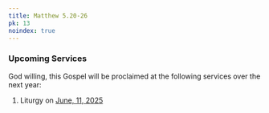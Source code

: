 ```yaml
---
title: Matthew 5.20-26
pk: 13
noindex: true
---
```


### Upcoming Services

God willing, this Gospel will be proclaimed at the following services over the next year:


1. Liturgy on [June, 11, 2025](https://orthocal.info/readings/gregorian/2025/06/11/)
